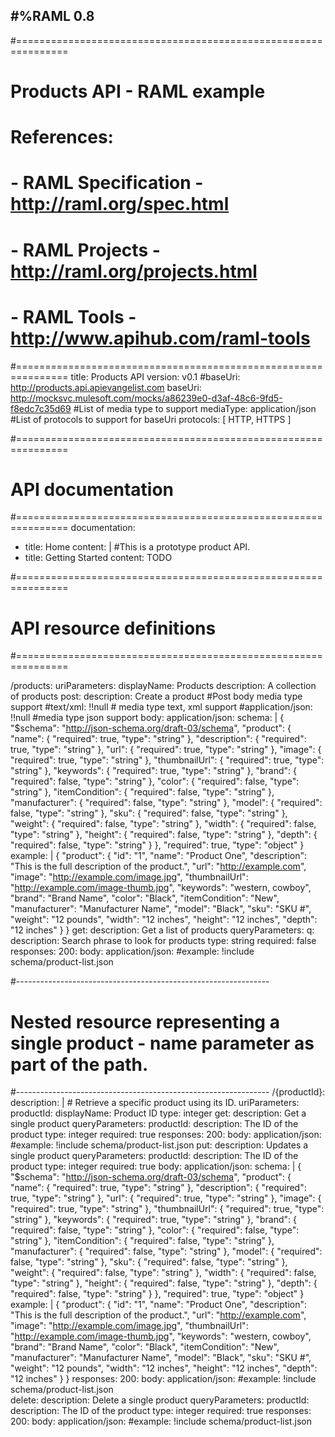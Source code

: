 #%RAML 0.8
---
#===============================================================
#  Products API - RAML example
#  References:
#    - RAML Specification - http://raml.org/spec.html
#    - RAML Projects - http://raml.org/projects.html
#    - RAML Tools  - http://www.apihub.com/raml-tools
#===============================================================
title: Products API
version: v0.1
#baseUri: http://products.api.apievangelist.com
baseUri: http://mocksvc.mulesoft.com/mocks/a86239e0-d3af-48c6-9fd5-f8edc7c35d69
#List of media type to support
mediaType:  application/json
#List of protocols to support for baseUri
protocols: [ HTTP, HTTPS ]

#===============================================================
#  API documentation
#===============================================================
documentation:
  - title: Home
    content: | #This is a prototype product API.
  - title: Getting Started
    content: TODO

#===============================================================
# API resource definitions
#===============================================================

/products:
  uriParameters:
  displayName: Products
  description: A collection of products
  post:
    description: Create a product
    #Post body media type support
    #text/xml: !!null  # media type text, xml support
    #application/json: !!null  #media type json support
    body:
      application/json:
        schema: |
          {
            "$schema": "http://json-schema.org/draft-03/schema",
            "product": {
                "name": {
                    "required": true,
                    "type": "string"
                },
                "description": {
                    "required": true,
                    "type": "string"
                },
                "url": {
                    "required": true,
                    "type": "string"
                },
                "image": {
                    "required": true,
                    "type": "string"
                },
                "thumbnailUrl": {
                    "required": true,
                    "type": "string"
                },
                "keywords": {
                    "required": true,
                    "type": "string"
                },
                "brand": {
                    "required": false,
                    "type": "string"
                },
                "color": {
                    "required": false,
                    "type": "string"
                },
                "itemCondition": {
                    "required": false,
                    "type": "string"
                },
                "manufacturer": {
                    "required": false,
                    "type": "string"
                },
                "model": {
                    "required": false,
                    "type": "string"
                },
                "sku": {
                    "required": false,
                    "type": "string"
                },
                "weight": {
                    "required": false,
                    "type": "string"
                },
                "width": {
                    "required": false,
                    "type": "string"
                },
                "height": {
                    "required": false,
                    "type": "string"
                },
                "depth": {
                    "required": false,
                    "type": "string"
                }
            },
            "required": true,
            "type": "object"
          }
        example: |
          {
            "product": {
              "id": "1",
              "name": "Product One",
              "description": "This is the full description of the product.",
              "url": "http://example.com",
              "image": "http://example.com/image.jpg",
              "thumbnailUrl": "http://example.com/image-thumb.jpg",
              "keywords": "western, cowboy",
              "brand": "Brand Name",
              "color": "Black",
              "itemCondition": "New",
              "manufacturer": "Manufacturer Name",
              "model": "Black",
              "sku": "SKU #",
              "weight": "12 pounds",
              "width": "12 inches",
              "height": "12 inches",
              "depth": "12 inches"
            }
          }
  get:
    description: Get a list of products
    queryParameters:
      q:
        description: Search phrase to look for products
        type: string
        required: false
    responses:
      200:
        body:
          application/json:
            #example: !include schema/product-list.json

  #---------------------------------------------------------------
  # Nested resource representing a  single product - name parameter as part of the path.
  #---------------------------------------------------------------
  /{productId}:
    description: | # Retrieve a specific product using its ID.
    uriParameters:
     productId:
       displayName: Product ID
       type: integer
    get:
      description: Get a single product
      queryParameters:
        productId:
          description: The ID of the product
          type: integer
          required: true
      responses:
        200:
          body:
            application/json:
              #example: !include schema/product-list.json
    put:
      description: Updates a single product
      queryParameters:
        productId:
          description: The ID of the product
          type: integer
          required: true
      body:
        application/json:
          schema: |
            {
              "$schema": "http://json-schema.org/draft-03/schema",
              "product": {
                  "name": {
                      "required": true,
                      "type": "string"
                  },
                  "description": {
                      "required": true,
                      "type": "string"
                  },
                  "url": {
                      "required": true,
                      "type": "string"
                  },
                  "image": {
                      "required": true,
                      "type": "string"
                  },
                  "thumbnailUrl": {
                      "required": true,
                      "type": "string"
                  },
                  "keywords": {
                      "required": true,
                      "type": "string"
                  },
                  "brand": {
                      "required": false,
                      "type": "string"
                  },
                  "color": {
                      "required": false,
                      "type": "string"
                  },
                  "itemCondition": {
                      "required": false,
                      "type": "string"
                  },
                  "manufacturer": {
                      "required": false,
                      "type": "string"
                  },
                  "model": {
                      "required": false,
                      "type": "string"
                  },
                  "sku": {
                      "required": false,
                      "type": "string"
                  },
                  "weight": {
                      "required": false,
                      "type": "string"
                  },
                  "width": {
                      "required": false,
                      "type": "string"
                  },
                  "height": {
                      "required": false,
                      "type": "string"
                  },
                  "depth": {
                      "required": false,
                      "type": "string"
                  }
              },
              "required": true,
              "type": "object"
            }
          example: |
            {
              "product": {
                "id": "1",
                "name": "Product One",
                "description": "This is the full description of the product.",
                "url": "http://example.com",
                "image": "http://example.com/image.jpg",
                "thumbnailUrl": "http://example.com/image-thumb.jpg",
                "keywords": "western, cowboy",
                "brand": "Brand Name",
                "color": "Black",
                "itemCondition": "New",
                "manufacturer": "Manufacturer Name",
                "model": "Black",
                "sku": "SKU #",
                "weight": "12 pounds",
                "width": "12 inches",
                "height": "12 inches",
                "depth": "12 inches"
              }
            }
      responses:
        200:
          body:
            application/json:
              #example: !include schema/product-list.json  
    delete:
      description: Delete a single product
      queryParameters:
        productId:
          description: The ID of the product
          type: integer
          required: true
      responses:
        200:
          body:
            application/json:
              #example: !include schema/product-list.json                          
